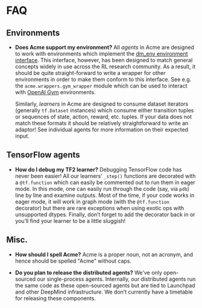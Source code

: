 # FAQ

## Environments

-   **Does Acme support my environment?** All _agents_ in Acme are designed to
    work with environments which implement the
    [dm_env environment interface][dm_env]. This interface, however, has been
    designed to match general concepts widely in use across the RL research
    community. As a result, it should be quite straight-forward to write a
    wrapper for other environments in order to make them conform to this
    interface. See e.g. the `acme.wrappers.gym_wrapper` module which can be used
    to interact with [OpenAI Gym][gym] environments.

    Similarly, _learners_ in Acme are designed to consume dataset iterators
    (generally `tf.Dataset` instances) which consume either transition tuples or
    sequences of state, action, reward, etc. tuples. If your data does not match
    these formats it should be relatively straightforward to write an adaptor!
    See individual agents for more information on their expected input.

[dm_env]: https://github.com/deepmind/dm_env
[gym]: https://gym.openai.com/

## TensorFlow agents

-   **How do I debug my TF2 learner?** Debugging TensorFlow code has never been
    easier! All our learners’ `_step()` functions are decorated with a
    `@tf.function` which can easily be commented out to run them in eager mode.
    In this mode, one can easily run through the code (say, via `pdb`) line by
    line and examine outputs. Most of the time, if your code works in eager
    mode, it will work in graph mode (with the `@tf.function` decorator) but
    there are rare exceptions when using exotic ops with unsupported dtypes.
    Finally, don’t forget to add the decorator back in or you’ll find your
    learner to be a little sluggish!

## Misc.

-   **How should I spell Acme?** Acme is a proper noun, not an acronym, and
    hence should be spelled "Acme" without caps.

-   **Do you plan to release the distributed agents?** We've only open-sourced
    our single-process agents. Internally, our distributed agents run the same
    code as these open-sourced agents but are tied to Launchpad and other
    DeepMind infrastructure. We don’t currently have a timetable for releasing
    these components.
